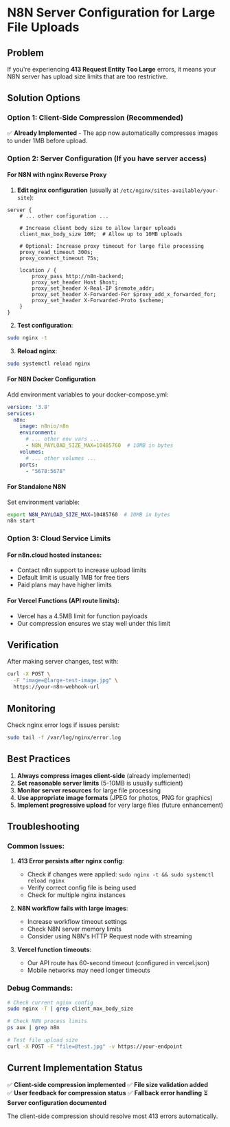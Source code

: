 # N8N Server Configuration for Large File Uploads

## Problem
If you're experiencing **413 Request Entity Too Large** errors, it means your N8N server has upload size limits that are too restrictive.

## Solution Options

### Option 1: Client-Side Compression (Recommended)
✅ **Already Implemented** - The app now automatically compresses images to under 1MB before upload.

### Option 2: Server Configuration (If you have server access)

#### For N8N with nginx Reverse Proxy

1. **Edit nginx configuration** (usually at `/etc/nginx/sites-available/your-site`):
```nginx
server {
    # ... other configuration ...
    
    # Increase client body size to allow larger uploads
    client_max_body_size 10M;  # Allow up to 10MB uploads
    
    # Optional: Increase proxy timeout for large file processing
    proxy_read_timeout 300s;
    proxy_connect_timeout 75s;
    
    location / {
        proxy_pass http://n8n-backend;
        proxy_set_header Host $host;
        proxy_set_header X-Real-IP $remote_addr;
        proxy_set_header X-Forwarded-For $proxy_add_x_forwarded_for;
        proxy_set_header X-Forwarded-Proto $scheme;
    }
}
```

2. **Test configuration**:
```bash
sudo nginx -t
```

3. **Reload nginx**:
```bash
sudo systemctl reload nginx
```

#### For N8N Docker Configuration

Add environment variables to your docker-compose.yml:

```yaml
version: '3.8'
services:
  n8n:
    image: n8nio/n8n
    environment:
      # ... other env vars ...
      - N8N_PAYLOAD_SIZE_MAX=10485760  # 10MB in bytes
    volumes:
      # ... other volumes ...
    ports:
      - "5678:5678"
```

#### For Standalone N8N

Set environment variable:
```bash
export N8N_PAYLOAD_SIZE_MAX=10485760  # 10MB in bytes
n8n start
```

### Option 3: Cloud Service Limits

#### For n8n.cloud hosted instances:
- Contact n8n support to increase upload limits
- Default limit is usually 1MB for free tiers
- Paid plans may have higher limits

#### For Vercel Functions (API route limits):
- Vercel has a 4.5MB limit for function payloads
- Our compression ensures we stay well under this limit

## Verification

After making server changes, test with:
```bash
curl -X POST \
  -F "image=@large-test-image.jpg" \
  https://your-n8n-webhook-url
```

## Monitoring

Check nginx error logs if issues persist:
```bash
sudo tail -f /var/log/nginx/error.log
```

## Best Practices

1. **Always compress images client-side** (already implemented)
2. **Set reasonable server limits** (5-10MB is usually sufficient)
3. **Monitor server resources** for large file processing
4. **Use appropriate image formats** (JPEG for photos, PNG for graphics)
5. **Implement progressive upload** for very large files (future enhancement)

## Troubleshooting

### Common Issues:

1. **413 Error persists after nginx config**:
   - Check if changes were applied: `sudo nginx -t && sudo systemctl reload nginx`
   - Verify correct config file is being used
   - Check for multiple nginx instances

2. **N8N workflow fails with large images**:
   - Increase workflow timeout settings
   - Check N8N server memory limits
   - Consider using N8N's HTTP Request node with streaming

3. **Vercel function timeouts**:
   - Our API route has 60-second timeout (configured in vercel.json)
   - Mobile networks may need longer timeouts

### Debug Commands:

```bash
# Check current nginx config
sudo nginx -T | grep client_max_body_size

# Check N8N process limits
ps aux | grep n8n

# Test file upload size
curl -X POST -F "file=@test.jpg" -v https://your-endpoint
```

## Current Implementation Status

✅ **Client-side compression implemented**
✅ **File size validation added**  
✅ **User feedback for compression status**
✅ **Fallback error handling**
⏳ **Server configuration documented**

The client-side compression should resolve most 413 errors automatically.